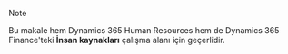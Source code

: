 > [!NOTE]
> Bu makale hem Dynamics 365 Human Resources hem de Dynamics 365 Finance'teki **İnsan kaynakları** çalışma alanı için geçerlidir.